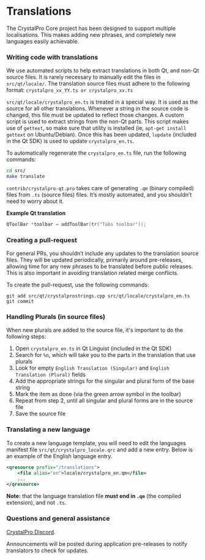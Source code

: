 Translations
============

The CrystalPro Core project has been designed to support multiple localisations. This makes adding new phrases, and completely new languages easily achievable.

### Writing code with translations
We use automated scripts to help extract translations in both Qt, and non-Qt source files. It is rarely necessary to manually edit the files in `src/qt/locale/`. The translation source files must adhere to the following format:
`crystalpro_xx_YY.ts or crystalpro_xx.ts`

`src/qt/locale/crystalpro_en.ts` is treated in a special way. It is used as the source for all other translations. Whenever a string in the source code is changed, this file must be updated to reflect those changes. A custom script is used to extract strings from the non-Qt parts. This script makes use of `gettext`, so make sure that utility is installed (ie, `apt-get install gettext` on Ubuntu/Debian). Once this has been updated, `lupdate` (included in the Qt SDK) is used to update `crystalpro_en.ts`.

To automatically regenerate the `crystalpro_en.ts` file, run the following commands:
```sh
cd src/
make translate
```

`contrib/crystalpro-qt.pro` takes care of generating `.qm` (binary compiled) files from `.ts` (source files) files. It’s mostly automated, and you shouldn’t need to worry about it.

**Example Qt translation**
```cpp
QToolBar *toolbar = addToolBar(tr("Tabs toolbar"));
```

### Creating a pull-request
For general PRs, you shouldn’t include any updates to the translation source files. They will be updated periodically, primarily around pre-releases, allowing time for any new phrases to be translated before public releases. This is also important in avoiding translation related merge conflicts.

To create the pull-request, use the following commands:
```
git add src/qt/crystalprostrings.cpp src/qt/locale/crystalpro_en.ts
git commit
```

### Handling Plurals (in source files)
When new plurals are added to the source file, it's important to do the following steps:

1. Open `crystalpro_en.ts` in Qt Linguist (included in the Qt SDK)
2. Search for `%n`, which will take you to the parts in the translation that use plurals
3. Look for empty `English Translation (Singular)` and `English Translation (Plural)` fields
4. Add the appropriate strings for the singular and plural form of the base string
5. Mark the item as done (via the green arrow symbol in the toolbar)
6. Repeat from step 2, until all singular and plural forms are in the source file
7. Save the source file

### Translating a new language
To create a new language template, you will need to edit the languages manifest file `src/qt/crystalpro_locale.qrc` and add a new entry. Below is an example of the English language entry.

```xml
<qresource prefix="/translations">
    <file alias="en">locale/crystalpro_en.qm</file>
    ...
</qresource>
```

**Note:** that the language translation file **must end in `.qm`** (the compiled extension), and not `.ts`.

### Questions and general assistance
[CrystalPro Discord](https://discord.gg/9nzt37V).

Announcements will be posted during application pre-releases to notify translators to check for updates.
